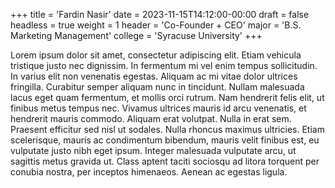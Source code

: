 +++
title = 'Fardin Nasir'
date = 2023-11-15T14:12:00-00:00
draft = false
headless = true
weight = 1
header = 'Co-Founder + CEO'
major = 'B.S. Marketing Management'
college = 'Syracuse University'
+++

Lorem ipsum dolor sit amet, consectetur adipiscing elit. Etiam vehicula tristique justo nec dignissim. In fermentum mi vel enim tempus sollicitudin. In varius elit non venenatis egestas. Aliquam ac mi vitae dolor ultrices fringilla. Curabitur semper aliquam nunc in tincidunt. Nullam malesuada lacus eget quam fermentum, et mollis orci rutrum. Nam hendrerit felis elit, ut finibus metus tempus nec. Vivamus ultrices mauris id arcu venenatis, et hendrerit mauris commodo. Aliquam erat volutpat. Nulla in erat sem. Praesent efficitur sed nisl ut sodales. Nulla rhoncus maximus ultricies. Etiam scelerisque, mauris ac condimentum bibendum, mauris velit finibus est, eu vulputate justo nibh eget ipsum. Integer malesuada vulputate arcu, ut sagittis metus gravida ut. Class aptent taciti sociosqu ad litora torquent per conubia nostra, per inceptos himenaeos. Aenean ac egestas ligula.
